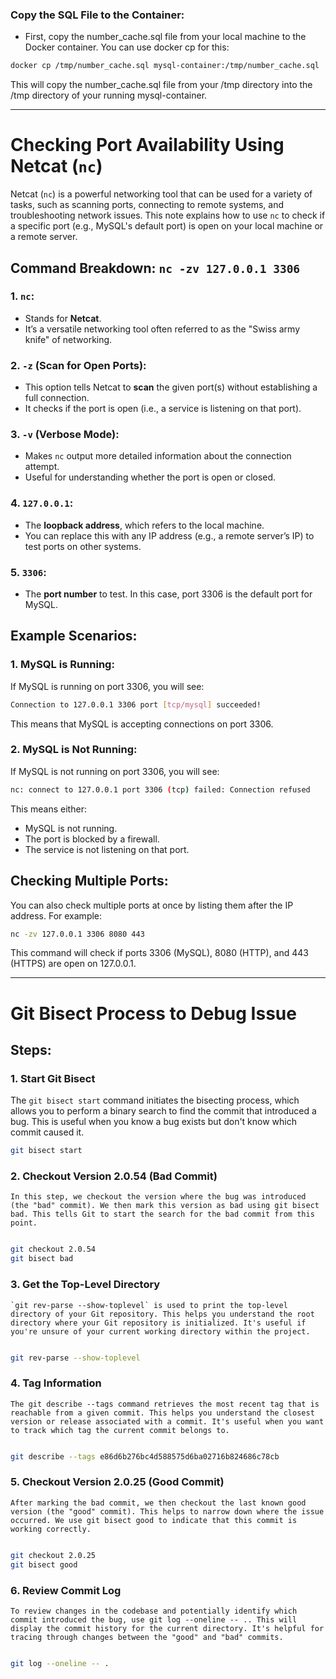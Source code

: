 ### Copy the SQL File to the Container:
* First, copy the number_cache.sql file from your local machine to the Docker container. You can use docker cp for this:

```bash
docker cp /tmp/number_cache.sql mysql-container:/tmp/number_cache.sql
```
This will copy the number_cache.sql file from your /tmp directory into the /tmp directory of your running mysql-container.


-----------------------------------------------------------------------------------------------------------------------------------------------------------------------

# Checking Port Availability Using Netcat (`nc`)

Netcat (`nc`) is a powerful networking tool that can be used for a variety of tasks, such as scanning ports, connecting to remote systems, and troubleshooting network issues. This note explains how to use `nc` to check if a specific port (e.g., MySQL's default port) is open on your local machine or a remote server.

## Command Breakdown: `nc -zv 127.0.0.1 3306`

### 1. **`nc`**:
   - Stands for **Netcat**.
   - It’s a versatile networking tool often referred to as the "Swiss army knife" of networking.

### 2. **`-z`** (Scan for Open Ports):
   - This option tells Netcat to **scan** the given port(s) without establishing a full connection.
   - It checks if the port is open (i.e., a service is listening on that port).

### 3. **`-v`** (Verbose Mode):
   - Makes `nc` output more detailed information about the connection attempt.
   - Useful for understanding whether the port is open or closed.

### 4. **`127.0.0.1`**:
   - The **loopback address**, which refers to the local machine.
   - You can replace this with any IP address (e.g., a remote server’s IP) to test ports on other systems.

### 5. **`3306`**:
   - The **port number** to test. In this case, port 3306 is the default port for MySQL.

## Example Scenarios:

### 1. **MySQL is Running**:
If MySQL is running on port 3306, you will see:

```bash
Connection to 127.0.0.1 3306 port [tcp/mysql] succeeded!
```

This means that MySQL is accepting connections on port 3306.

### 2. **MySQL is Not Running**:
If MySQL is not running on port 3306, you will see:
```bash
nc: connect to 127.0.0.1 port 3306 (tcp) failed: Connection refused

```

This means either:
- MySQL is not running.
- The port is blocked by a firewall.
- The service is not listening on that port.

## Checking Multiple Ports:

You can also check multiple ports at once by listing them after the IP address. For example:

```bash
nc -zv 127.0.0.1 3306 8080 443
```
This command will check if ports 3306 (MySQL), 8080 (HTTP), and 443 (HTTPS) are open on 127.0.0.1.

-----------------------------------------------------------------------------------------------------------------------------------------------------------------------
# Git Bisect Process to Debug Issue

## Steps:

### 1. **Start Git Bisect**
   The `git bisect start` command initiates the bisecting process, which allows you to perform a binary search to find the commit that introduced a bug. This is useful when you know a bug exists but don't know which commit caused it.

   ```bash
   git bisect start
   ```
### 2. **Checkout Version 2.0.54 (Bad Commit)**
    In this step, we checkout the version where the bug was introduced (the "bad" commit). We then mark this version as bad using git bisect bad. This tells Git to start the search for the bad commit from this point.

```bash

git checkout 2.0.54
git bisect bad
```
### 3. **Get the Top-Level Directory**
    `git rev-parse --show-toplevel` is used to print the top-level directory of your Git repository. This helps you understand the root directory where your Git repository is initialized. It's useful if you're unsure of your current working directory within the project.

```bash

git rev-parse --show-toplevel
```
### 4. **Tag Information**
    The git describe --tags command retrieves the most recent tag that is reachable from a given commit. This helps you understand the closest version or release associated with a commit. It's useful when you want to track which tag the current commit belongs to.

```bash

git describe --tags e86d6b276bc4d588575d6ba02716b824686c78cb
```
### 5. **Checkout Version 2.0.25 (Good Commit)**
    After marking the bad commit, we then checkout the last known good version (the "good" commit). This helps to narrow down where the issue occurred. We use git bisect good to indicate that this commit is working correctly.

```bash

git checkout 2.0.25
git bisect good
```
### 6. **Review Commit Log**
    To review changes in the codebase and potentially identify which commit introduced the bug, use git log --oneline -- .. This will display the commit history for the current directory. It's helpful for tracing through changes between the "good" and "bad" commits.

```bash

git log --oneline -- .
```
